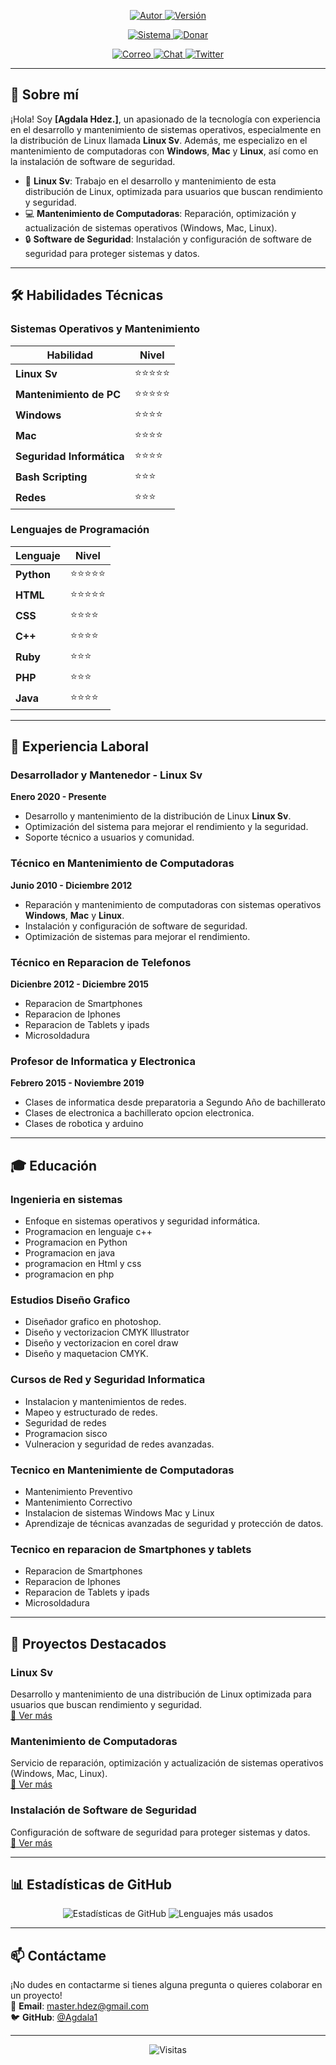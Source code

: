 <p align="center">
  <a href="https://github.com/Agdala1/">
    <img title="Autor" src="https://img.shields.io/badge/Author-[Agdala Hdez.]-blue?style=for-the-badge&logo=github">
  </a>
  <a href="">
    <img title="Versión" src="https://img.shields.io/badge/Version-1.0-red?style=for-the-badge&logo=">
  </a>
</p>

<p align="center">
  <a href="">
    <img title="Sistema" src="https://img.shields.io/badge/Supported%20OS-Linux%20|%20Windows%20|%20Mac-orange?style=for-the-badge&logo=linux">
  </a>
  <a href="https://sites.google.com/view/donacionesbtc/inicio">
    <img title="Donar" src="https://img.shields.io/badge/Donate-Bitcoin-green.svg?style=for-the-badge&logo=Bitcoin">
  </a>
</p>

<p align="center">
  <a href="mailto:master.hdez@gmail.com">
    <img title="Correo" src="https://img.shields.io/badge/Correo-master.hdez@gmail.com-blueviolet?style=for-the-badge&logo=gmail">
  </a>
  <a href="https://t.me/servitechsv">
    <img title="Chat" src="https://img.shields.io/badge/CHAT-TELEGRAM-blue?style=for-the-badge&logo=telegram">
  </a>
  <a href="https://twitter.com/AgdalaHdez">
    <img title="Twitter" src="https://img.shields.io/badge/CHAT-TWITTER-blue?style=for-the-badge&logo=twitter">
  </a>
</p>

---

## 🚀 Sobre mí

¡Hola! Soy **[Agdala Hdez.]**, un apasionado de la tecnología con experiencia en el desarrollo y mantenimiento de sistemas operativos, especialmente en la distribución de Linux llamada **Linux Sv**. Además, me especializo en el mantenimiento de computadoras con **Windows**, **Mac** y **Linux**, así como en la instalación de software de seguridad.

- 🐧 **Linux Sv**: Trabajo en el desarrollo y mantenimiento de esta distribución de Linux, optimizada para usuarios que buscan rendimiento y seguridad.
- 💻 **Mantenimiento de Computadoras**: Reparación, optimización y actualización de sistemas operativos (Windows, Mac, Linux).
- 🔒 **Software de Seguridad**: Instalación y configuración de software de seguridad para proteger sistemas y datos.

---

## 🛠️ Habilidades Técnicas

### Sistemas Operativos y Mantenimiento
| Habilidad              | Nivel        |
|------------------------|--------------|
| **Linux Sv**           | ⭐⭐⭐⭐⭐       |
| **Mantenimiento de PC**| ⭐⭐⭐⭐⭐       |
| **Windows**            | ⭐⭐⭐⭐         |
| **Mac**                | ⭐⭐⭐⭐         |
| **Seguridad Informática** | ⭐⭐⭐⭐      |
| **Bash Scripting**     | ⭐⭐⭐          |
| **Redes**              | ⭐⭐⭐          |

### Lenguajes de Programación
| Lenguaje              | Nivel        |
|-----------------------|--------------|
| **Python**            | ⭐⭐⭐⭐⭐       |
| **HTML**              | ⭐⭐⭐⭐⭐       |
| **CSS**               | ⭐⭐⭐⭐         |
| **C++**               | ⭐⭐⭐⭐         |
| **Ruby**              | ⭐⭐⭐          |
| **PHP**               | ⭐⭐⭐          |
| **Java**              | ⭐⭐⭐⭐         |

---

## 💼 Experiencia Laboral

### **Desarrollador y Mantenedor** - Linux Sv
**Enero 2020 - Presente**  
- Desarrollo y mantenimiento de la distribución de Linux **Linux Sv**.
- Optimización del sistema para mejorar el rendimiento y la seguridad.
- Soporte técnico a usuarios y comunidad.

### **Técnico en Mantenimiento de Computadoras**
**Junio 2010 - Diciembre 2012**  
- Reparación y mantenimiento de computadoras con sistemas operativos **Windows**, **Mac** y **Linux**.
- Instalación y configuración de software de seguridad.
- Optimización de sistemas para mejorar el rendimiento.

### **Técnico en Reparacion de Telefonos**
**Dicienbre 2012 - Diciembre 2015** 
- Reparacion de Smartphones
- Reparacion de Iphones
- Reparacion de Tablets y ipads
- Microsoldadura

### **Profesor de Informatica y Electronica**
**Febrero 2015 - Noviembre 2019** 
- Clases de informatica desde preparatoria a Segundo Año de bachillerato
- Clases de electronica a bachillerato opcion electronica.
- Clases de robotica y arduino
---

## 🎓 Educación

### **Ingenieria en sistemas** 
- Enfoque en sistemas operativos y seguridad informática.
- Programacion en lenguaje c++
- Programacion en Python
- Programacion en java
- programacion en Html y css
- programacion en php

### **Estudios Diseño Grafico** 
- Diseñador grafico en photoshop.
- Diseño y vectorizacion CMYK Illustrator
- Diseño y vectorizacion en corel draw
- Diseño y maquetacion CMYK.

### **Cursos de Red y Seguridad Informatica** 
- Instalacion y mantenimientos de redes.
- Mapeo y estructurado de redes.
- Seguridad de redes
- Programacion sisco
- Vulneracion y seguridad de redes avanzadas.

### **Tecnico en Mantenimiente de Computadoras** 
- Mantenimiento Preventivo
- Mantenimiento Correctivo
- Instalacion de sistemas Windows Mac y Linux
- Aprendizaje de técnicas avanzadas de seguridad y protección de datos.

### **Tecnico en reparacion de Smartphones y tablets**
- Reparacion de Smartphones
- Reparacion de Iphones
- Reparacion de Tablets y ipads
- Microsoldadura

---

## 🌟 Proyectos Destacados

### **Linux Sv**
Desarrollo y mantenimiento de una distribución de Linux optimizada para usuarios que buscan rendimiento y seguridad.  
[🔗 Ver más](https://github.com/linuxsv)

### **Mantenimiento de Computadoras**
Servicio de reparación, optimización y actualización de sistemas operativos (Windows, Mac, Linux).  
[🔗 Ver más](#)

### **Instalación de Software de Seguridad**
Configuración de software de seguridad para proteger sistemas y datos.  
[🔗 Ver más](#)

---

## 📊 Estadísticas de GitHub

<p align="center">
  <img src="https://github-readme-stats.vercel.app/api?username=tuusuario&show_icons=true&theme=dark" alt="Estadísticas de GitHub">
  <img src="https://github-readme-stats.vercel.app/api/top-langs/?username=tuusuario&layout=compact&theme=dark" alt="Lenguajes más usados">
</p>

---

## 📫 Contáctame

¡No dudes en contactarme si tienes alguna pregunta o quieres colaborar en un proyecto!  
📧 **Email**: [master.hdez@gmail.com](mailto:master.hdez@gmail.com)  
🐦 **GitHub**: [@Agdala1](https://github.com/Agdala1)  

---

<p align="center">
  <img src="https://komarev.com/ghpvc/?username=tuusuario&label=Visitas&color=blue&style=flat" alt="Visitas">
</p>
